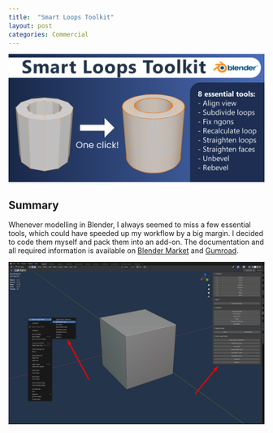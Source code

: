 ```yaml
---
title:  "Smart Loops Toolkit"
layout: post
categories: Commercial
---
```


![SLT_Thumbnail](/assets/img/slt/slt_thumbnail.png)


## Summary

Whenever modelling in Blender, I always seemed to miss a few essential tools, which could have speeded up my workflow by a big margin. I decided to code them myself and pack them into an add-on. The documentation and all required information is available on [Blender Market](https://blendermarket.com/products/smart-loops-toolkit) and [Gumroad](https://pawelwilczewski.gumroad.com/l/smart-loops-toolkit).

![SLT_Screenshot_1](/assets/img/slt/access.png)
